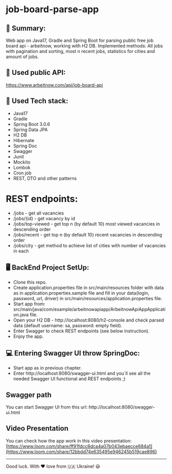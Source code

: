 # job-board-parse-app

## 📔 Summary:
Web app on Java17, Gradle and Spring Boot
for parsing public free job board api -
arbeitnow, working with H2 DB.
Implemented methods: All jobs
with pagination and sorting,
most n recent jobs,
statistics for cities and amount of jobs.

## 📑 Used public API:
https://www.arbeitnow.com/api/job-board-api 

## 🔨 Used Tech stack:
- Java17
- Gradle
- Spring Boot 3.0.6
- Spring Data JPA
- H2 DB
- Hibernate
- Spring Doc
- Swagger
- Junit
- Mockito
- Lombok
- Cron job
- REST, DTO and other patterns

# REST endpoints:
- /jobs - get all vacancies
- /jobs/{id} - get vacancy by id
- /jobs/top-viewed - get top n (by default 10) most viewed vacancies in descending order
- /jobs/recent - get top n (by default 10) recent vacancies in descending order
- /jobs/city - get method to achieve list of cities with number of vacancies in each

## 🖥️ BackEnd Project SetUp:
- Clone this repo.
- Create application.properties file in src/main/resources folder
  with data as in application.properties.sample file
  and fill in your data(login, password, url, driver)
  in src/main/resources/application.properties file.
- Start app from: src/main/java/com/example/arbeitnowapiapp/ArbeitnowApiAppApplication.java file.
- Open your H2 DB - http://localhost:8080/h2-console and check parsed data
    (default username: sa, password: empty field).
- Enter Swagger to check REST endpoints (see below instruction).
- Enjoy the app.

## 💻 Entering Swagger UI throw SpringDoc:
- Start app as in previous chapter.
- Enter http://localhost:8080/swagger-ui.html
  and you`ll see all the needed Swagger UI functional and REST endpoints ;)

## Swagger path
You can start Swagger UI from this url:
http://localhost:8080/swagger-ui.html

## Video Presentation
You can check how the app work in this video presentation:
[https://www.loom.com/share/ff91fdcc8dca4a07b043ebaecce684a1](https://www.loom.com/share/12bbdd74e635495e946245b519cae896)

_____
Good luck. With :hearts: love from :ukraine: Ukraine! :smiley:
